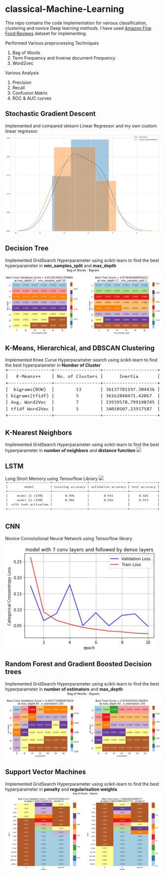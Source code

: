 # classical-Machine-Learning

This repo contains the code implementation for various classification, clustering and novice Deep learning methods. I have used [Amazon Fine Food Reviews](https://www.kaggle.com/snap/amazon-fine-food-reviews) dataset for implementing.

Performed Various preprocessing Techniques
1. Bag of Words
2. Term Frequency and Inverse document Frequency
3. Word2vec

Various Analysis
1. Precision
2. Recall
3. Confusion Matrix
4. ROC & AUC curves

## Stochastic Gradient Descent
Implemented and compared sklearn Linear Regressor and my own custom linear regressor.
![](images/SGD_LinearRegressor.png)

## Decision Tree
Implemented GridSearch Hyperparameter using scikit-learn to find the best hyperparameter in **min_samples_split** and **max_depth**
![](images/Decision_tree.png)

## K-Means, Hierarchical, and DBSCAN Clustering
Implemented Knee Curve Hyperparameter search using scikit-learn to find the best hyperparameter in **Number of Cluster**
![](images/kmeans.png)

## K-Nearest Neighbors
Implemented GridSearch Hyperparameter using scikit-learn to find the best hyperparameter in **number of neighbors** and **distance function**
![](KNN.png)

## LSTM
Long Short Memory using Tensorflow Library 
![](https://miro.medium.com/max/1406/1*goJVQs-p9kgLODFNyhl9zA.gif)
![](images/LSTM.png)

## CNN
Novice Convolutional Neural Network using Tensorflow library

![](images/CNN.png)

## Random Forest and Gradient Boosted Decision trees
Implemented GridSearch Hyperparameter using scikit-learn to find the best hyperparameter in **number of estimators** and **max_depth**
![](images/RandomForest.png)

## Support Vector Machines
Implemented GridSearch Hyperparameter using scikit-learn to find the best hyperparameter in **penalty** and **regularisation weights**
![](images/SVM.png)
